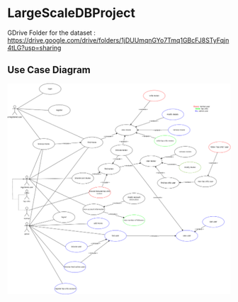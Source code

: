 # LargeScaleDBProject

GDrive Folder for the dataset : https://drive.google.com/drive/folders/1jDUUmqnGYo7Tmq1GBcFJ8STyFqjn4tLG?usp=sharing



## Use Case Diagram

![](UseCasesDiagram.png)